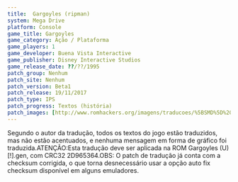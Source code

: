 ```yaml
---
title:  Gargoyles (ripman)
system: Mega Drive
platform: Console
game_title: Gargoyles
game_category: Ação / Plataforma
game_players: 1
game_developer: Buena Vista Interactive
game_publisher: Disney Interactive Studios
game_release_date: ??/??/1995
patch_group: Nenhum
patch_site: Nenhum
patch_version: Beta1
patch_release: 19/11/2017
patch_type: IPS
patch_progress: Textos (história)
patch_images: [http://www.romhackers.org/imagens/traducoes/%5BSMD%5D%20Gargoyles%20-%20ripman%20-%201.png,http://www.romhackers.org/imagens/traducoes/%5BSMD%5D%20Gargoyles%20-%20ripman%20-%202.png,http://www.romhackers.org/imagens/traducoes/%5BSMD%5D%20Gargoyles%20-%20ripman%20-%203.png]
---
```

Segundo o autor da tradução, todos os textos do jogo estão traduzidos, mas não estão acentuados, e nenhuma mensagem em forma de gráfico foi traduzida.ATENÇÃO:Esta tradução deve ser aplicada na ROM Gargoyles (U) [!].gen, com CRC32 2D965364.OBS: O patch de tradução já conta com a checksum corrigida, o que torna desnecessário usar a opção auto fix checksum disponível em alguns emuladores.